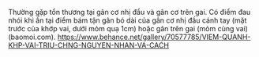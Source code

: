 Thường gặp tổn thương tại gân cơ nhị đầu và gân cơ trên gai. Có điểm đau nhói khi ấn tại điểm bám tận gân bó dài của gân cơ nhị đầu cánh tay (mặt trước của khớp vai, dưới mỏm quạ 1cm) hoặc gân trên gai (mỏm cùng vai) (baomoi.com).
https://www.behance.net/gallery/70577785/VIEM-QUANH-KHP-VAI-TRIU-CHNG-NGUYEN-NHAN-VA-CACH
